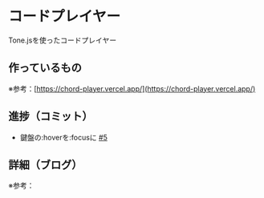 # コードプレイヤー

Tone.jsを使ったコードプレイヤー

## 作っているもの

※参考：[https://chord-player.vercel.app/](https://chord-player.vercel.app/)

## 進捗（コミット）

- 鍵盤の:hoverを:focusに [#5](https://github.com/ryo-i/next-app-started/issues/5)

## 詳細（ブログ）

※参考：[]()